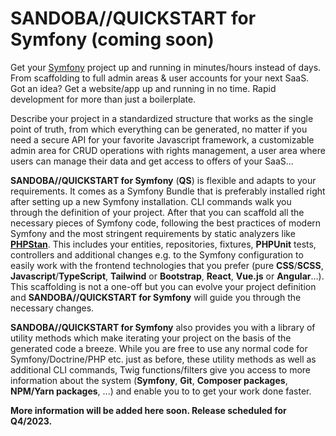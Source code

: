 # SANDOBA//QUICKSTART for Symfony (coming soon)
Get your [Symfony](https://symfony.com/) project up and running in minutes/hours instead of days. From scaffolding to full admin areas & user accounts for your next SaaS. Got an idea? Get a website/app up and running in no time. Rapid development for more than just a boilerplate.

Describe your project in a standardized structure that works as the single point of truth, from which everything can be generated, no matter if you need a secure API for your favorite Javascript framework, a customizable admin area for CRUD operations with rights management, a user area where users can manage their data and get access to offers of your SaaS...

**SANDOBA//QUICKSTART for Symfony** (**QS**) is flexible and adapts to your requirements. It comes as a Symfony Bundle that is preferably installed right after setting up a new Symfony installation. CLI commands walk you through the definition of your project. After that you can scaffold all the necessary pieces of Symfony code, following the best practices of modern Symfony and the most stringent requirements by static analyzers like [**PHPStan**](https://phpstan.org/). This includes your entities, repositories, fixtures, **PHPUnit** tests, controllers and additional changes e.g. to the Symfony configuration to easily work with the frontend technologies that you prefer (pure **CSS**/**SCSS**, **Javascript**/**TypeScript**, **Tailwind** or **Bootstrap**, **React**, **Vue.js** or **Angular**...). This scaffolding is not a one-off but you can evolve your project definition and **SANDOBA//QUICKSTART for Symfony** will guide you through the necessary changes.

**SANDOBA//QUICKSTART for Symfony** also provides you with a library of utility methods which make iterating your project on the basis of the generated code a breeze. While you are free to use any normal code for Symfony/Doctrine/PHP etc. just as before, these utility methods as well as additional CLI commands, Twig functions/filters give you access to more information about the system (**Symfony**, **Git**, **Composer packages**, **NPM/Yarn packages**, ...) and enable you to to get your work done faster.

**More information will be added here soon. Release scheduled for Q4/2023.**
